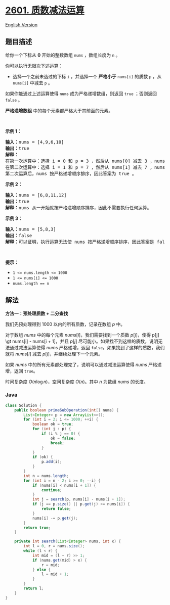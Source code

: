 # [2601. 质数减法运算](https://leetcode.cn/problems/prime-subtraction-operation)

[English Version](/solution/2600-2699/2601.Prime%20Subtraction%20Operation/README_EN.md)

## 题目描述

<p>给你一个下标从 <strong>0</strong> 开始的整数数组 <code>nums</code> ，数组长度为 <code>n</code> 。</p>

<p>你可以执行无限次下述运算：</p>

<ul>
	<li>选择一个之前未选过的下标 <code>i</code> ，并选择一个 <strong>严格小于</strong> <code>nums[i]</code> 的质数 <code>p</code> ，从 <code>nums[i]</code> 中减去 <code>p</code> 。</li>
</ul>

<p>如果你能通过上述运算使得 <code>nums</code> 成为严格递增数组，则返回 <code>true</code> ；否则返回 <code>false</code> 。</p>

<p><strong>严格递增数组</strong> 中的每个元素都严格大于其前面的元素。</p>

<p>&nbsp;</p>

<p><strong>示例 1：</strong></p>

<pre>
<strong>输入：</strong>nums = [4,9,6,10]
<strong>输出：</strong>true
<strong>解释：</strong>
在第一次运算中：选择 i = 0 和 p = 3 ，然后从 nums[0] 减去 3 ，nums 变为 [1,9,6,10] 。
在第二次运算中：选择 i = 1 和 p = 7 ，然后从 nums[1] 减去 7 ，nums 变为 [1,2,6,10] 。
第二次运算后，nums 按严格递增顺序排序，因此答案为 true 。</pre>

<p><strong>示例 2：</strong></p>

<pre>
<strong>输入：</strong>nums = [6,8,11,12]
<strong>输出：</strong>true
<strong>解释：</strong>nums 从一开始就按严格递增顺序排序，因此不需要执行任何运算。</pre>

<p><strong>示例 3：</strong></p>

<pre>
<strong>输入：</strong>nums = [5,8,3]
<strong>输出：</strong>false
<strong>解释：</strong>可以证明，执行运算无法使 nums 按严格递增顺序排序，因此答案是 false 。</pre>

<p>&nbsp;</p>

<p><strong>提示：</strong></p>

<ul>
	<li><code>1 &lt;= nums.length &lt;= 1000</code></li>
	<li><code>1 &lt;= nums[i] &lt;= 1000</code></li>
	<li><code>nums.length == n</code></li>
</ul>

## 解法

**方法一：预处理质数 + 二分查找**

我们先预处理得到 $1000$ 以内的所有质数，记录在数组 $p$ 中。

对于数组 $nums$ 中的每个元素 $nums[i]$，我们需要找到一个质数 $p[j]$，使得 p[j] \gt nums[i] - nums[i + 1]，并且 $p[j]$ 尽可能小。如果找不到这样的质数，说明无法通过减法运算使得 $nums$ 严格递增，返回 `false`。如果找到了这样的质数，我们就将 $nums[i]$ 减去 $p[j]$，并继续处理下一个元素。

如果 $nums$ 中的所有元素都处理完了，说明可以通过减法运算使得 $nums$ 严格递增，返回 `true`。

时间复杂度 $O(n \log n)$，空间复杂度 $O(n)$。其中 $n$ 为数组 $nums$ 的长度。

### **Java**

```java
class Solution {
    public boolean primeSubOperation(int[] nums) {
        List<Integer> p = new ArrayList<>();
        for (int i = 2; i <= 1000; ++i) {
            boolean ok = true;
            for (int j : p) {
                if (i % j == 0) {
                    ok = false;
                    break;
                }
            }
            if (ok) {
                p.add(i);
            }
        }
        int n = nums.length;
        for (int i = n - 2; i >= 0; --i) {
            if (nums[i] < nums[i + 1]) {
                continue;
            }
            int j = search(p, nums[i] - nums[i + 1]);
            if (j == p.size() || p.get(j) >= nums[i]) {
                return false;
            }
            nums[i] -= p.get(j);
        }
        return true;
    }

    private int search(List<Integer> nums, int x) {
        int l = 0, r = nums.size();
        while (l < r) {
            int mid = (l + r) >> 1;
            if (nums.get(mid) > x) {
                r = mid;
            } else {
                l = mid + 1;
            }
        }
        return l;
    }
}
```
